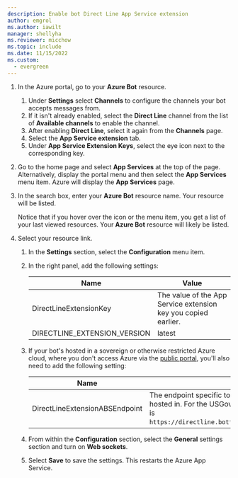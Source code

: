 ```yaml
---
description: Enable bot Direct Line App Service extension
author: emgrol
ms.author: iawilt
manager: shellyha
ms.reviewer: micchow
ms.topic: include
ms.date: 11/15/2022
ms.custom:
  - evergreen
---
```


1. In the Azure portal, go to your **Azure Bot** resource.
    1. Under **Settings** select **Channels** to configure the channels your bot accepts messages from.
    1. If it isn't already enabled, select the **Direct Line** channel from the list of **Available channels** to enable the channel.
    1. After enabling **Direct Line**, select it again from the **Channels** page.
    1. Select the **App Service extension** tab.
    1. Under **App Service Extension Keys**, select the eye icon next to the corresponding key.
1. Go to the home page and select **App Services** at the top of the page. Alternatively, display the portal menu and then select the **App Services** menu item. Azure will display the **App Services** page.
1. In the search box, enter your **Azure Bot** resource name. Your resource will be listed.

    Notice that if you hover over the icon or the menu item, you get a list of your last viewed resources. Your **Azure Bot** resource will likely be listed.

1. Select your resource link.
    1. In the **Settings** section, select the **Configuration** menu item.
    1. In the right panel, add the following settings:

        |Name|Value|
        |---|---|
        |DirectLineExtensionKey|The value of the App Service extension key you copied earlier.|
        |DIRECTLINE_EXTENSION_VERSION|latest|

    1. If your bot's hosted in a sovereign or otherwise restricted Azure cloud, where you don't access Azure via the [public portal](https://portal.azure.com), you'll also need to add the following setting:

        |Name|Value|
        |---|---|
        |DirectLineExtensionABSEndpoint|The endpoint specific to the Azure cloud your bot is hosted in. For the USGov cloud for example, the endpoint is `https://directline.botframework.azure.us/v3/extension`.|

    1. From within the **Configuration** section, select the **General** settings section and turn on **Web sockets**.
    1. Select **Save** to save the settings. This restarts the Azure App Service.
